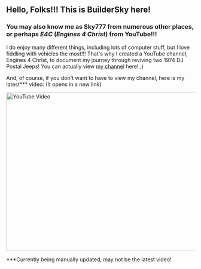 ## Hello, Folks!!! This is BuilderSky here!
### You may also know me as Sky777 from numerous other places, or perhaps *E4C* (*Engines 4 Christ*) from YouTube!!!

I do enjoy many different things, including lots of computer stuff, but I love fiddling with vehicles the most!!! That's why I created a YouTube channel, Engines 4 Christ, to document my journey through reviving two 1974 DJ Postal Jeeps! You can actually view [my channel](https://www.youtube.com/channel/UCeY5jNrEbLARbo-1ddJfVew "E4C on YouTube") here! ;)

And, of course, if you don't want to have to view my channel, here is my latest*** video: (It opens in a new link)
<p>

<a href="http://www.youtube.com/watch?feature=player_embedded&v=B_4o8rvX6yE" target="_blank"><img src="http://img.youtube.com/vi/B_4o8rvX6yE/0.jpg" 
alt="YouTube Video" width="600" height="425" /></a>

***Currently being manually updated, may not be the latest video!
